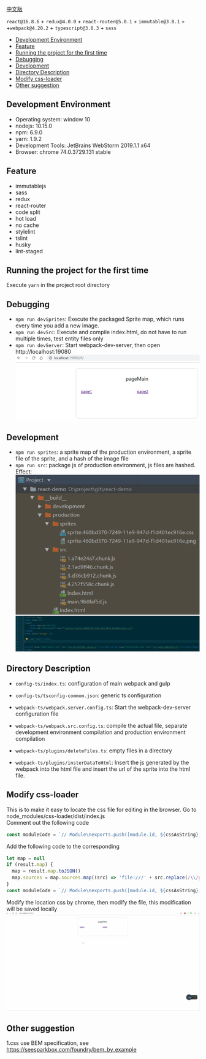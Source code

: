 [中文版](./README_CN.md)

`react@16.8.6` + `redux@4.0.0` + `react-router@5.0.1` + `immutable@3.8.1` + +`webpack@4.20.2` + `typescript@3.0.3` + `sass` 

<!-- toc -->
- [Development Environment](#Development-Environment)
- [Feature](#Feature)
- [Running the project for the first time](#Running-the-project-for-the-first-time)
- [Debugging](#Debugging)
- [Development](#Development)
- [Directory Description](#Directory-Description)
- [Modify css-loader](#Modify-css-loader)
- [Other suggestion](#Other-suggestion)
<!-- tocstop -->

## Development Environment
- Operating system: window 10
- nodejs: 10.15.0
- npm: 6.9.0
- yarn: 1.9.2
- Development Tools: JetBrains WebStorm 2019.1.1 x64
- Browser: chrome 74.0.3729.131 stable

## Feature
- immutablejs
- sass
- redux
- react-router
- code split
- hot load
- no cache
- stylelint
- tslint
- husky
- lint-staged

## Running the project for the first time
Execute `yarn` in the project root directory

## Debugging
- `npm run devSprites`: Execute the packaged Sprite map, which runs every time you add a new image.
- `npm run devSrc`: Execute and compile index.html, do not have to run multiple times, test entity files only
- `npm run devServer`: Start webpack-dev-server, then open http://localhost:19080  
![](__resource__/3.png)

## Development
- `npm run sprites`: a sprite map of the production environment, a sprite file of the sprite, and a hash of the image file
- `npm run src`: package js of production environment, js files are hashed. Effect:
![](__resource__/1.png)
![](__resource__/2.png)

## Directory Description
- `config-ts/index.ts`: configuration of main webpack and gulp
- `config-ts/tsconfig-commom.json`: generic ts configuration

- `webpack-ts/webpack.server.config.ts`: Start the webpack-dev-server configuration file
- `webpack-ts/webpack.src.config.ts`: compile the actual file, separate development environment compilation and production environment compilation

- `webpack-ts/plugins/deleteFiles.ts`: empty files in a directory
- `webpack-ts/plugins/insterDataToHtml`: Insert the js generated by the webpack into the html file and insert the url of the sprite into the html file.

## Modify css-loader
This is to make it easy to locate the css file for editing in the browser.
Go to node_modules/css-loader/dist/index.js  
Comment out the following code  
```javascript
const moduleCode = `// Module\nexports.push([module.id, ${cssAsString}, ""${result.map ? `,${result.map}` : ''}]);\n\n `;
```

Add the following code to the corresponding  
```javascript
let map = null
if (result.map) {
  map = result.map.toJSON()
  map.sources = map.sources.map((src) => 'file:///' + src.replace(/\\/g,'/'))
}
const moduleCode = `// Module\nexports.push([module.id, ${cssAsString}, ""${result.map ? `,${JSON.stringify(map)}` : ''}]);\n\n`;
```

Modify the location css by chrome, then modify the file, this modification will be saved locally  
![](__resource__/sass.gif)

## Other suggestion
1.css use BEM specification, see https://seesparkbox.com/foundry/bem_by_example
